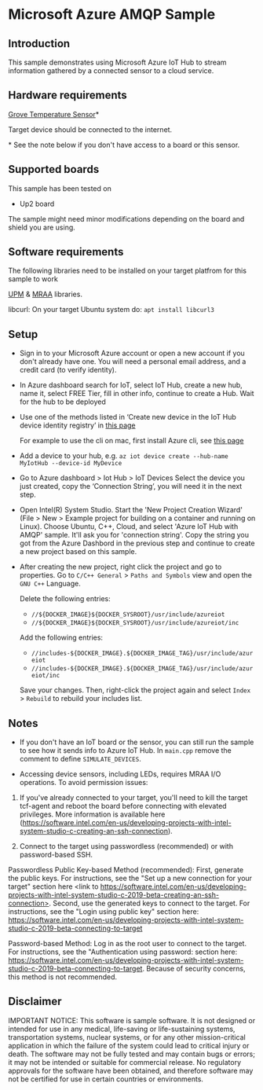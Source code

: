 # Microsoft Azure AMQP Sample


## Introduction
This sample demonstrates using Microsoft Azure IoT Hub to stream information gathered by a connected sensor to a cloud service.


## Hardware requirements

[Grove Temperature Sensor](http://wiki.seeed.cc/Grove-Temperature_Sensor/)*

Target device should be connected to the internet.

\* See the note below if you don't have access to a board or this sensor.

## Supported boards

This sample has been tested on
- Up2 board

The sample might need minor modifications depending on the board and shield you are using.

## Software requirements

The following libraries need to be installed on your target platfrom for this sample to work

[UPM](https://github.com/intel-iot-devkit/upm) & [MRAA](https://github.com/intel-iot-devkit/mraa) libraries.

libcurl: On your target Ubuntu system do: `apt install libcurl3`


## Setup

* Sign in to your Microsoft Azure account or open a new account if you don't already have one. You will need a personal email address, and a credit card (to verify identity).
* In Azure dashboard search for IoT, select IoT Hub, create a new hub, name it, select FREE Tier, fill in other info, continue to create a Hub.
    Wait for the hub to be deployed

* Use one of the methods listed in ‘Create new device in the IoT Hub device identity registry’ in [this page](https://github.com/Azure/azure-iot-device-ecosystem/blob/master/setup_iothub.md#manage-an-azure-iot-hub)

    For example to use the cli on mac, first install Azure cli, see [this page](https://docs.microsoft.com/en-us/cli/azure/install-azure-cli-macos?view=azure-cli-latest)

* Add a device to your hub, e.g.
`az iot device create --hub-name MyIotHub --device-id MyDevice`

* Go to Azure dashboard > Iot Hub > IoT Devices
    Select the device you just created, copy the ‘Connection String’, you will need it in the next step.

* Open Intel(R) System Studio. Start the 'New Project Creation Wizard' (File > New > Example project for building on a container and running on Linux). Choose Ubuntu, C++, Cloud, and select 'Azure IoT Hub with AMQP' sample.  It'll ask you for 'connection string'. Copy the string you got from the Azure Dashbord in the previous step and continue to create a new project based on this sample.

* After creating the new project, right click the project and go to properties. Go to `C/C++ General` > `Paths and Symbols` view and open the `GNU C++` Language. 

	Delete the following entries: 

	* `//${DOCKER_IMAGE}${DOCKER_SYSROOT}/usr/include/azureiot`
	* `//${DOCKER_IMAGE}${DOCKER_SYSROOT}/usr/include/azureiot/inc`

	Add the following entries:

	* `//includes-${DOCKER_IMAGE}.${DOCKER_IMAGE_TAG}/usr/include/azureiot`
	* `//includes-${DOCKER_IMAGE}.${DOCKER_IMAGE_TAG}/usr/include/azureiot/inc`

	Save your changes. Then, right-click the project again and select `Index` > `Rebuild` to rebuild your includes list.

## Notes

* If you don't have an IoT board or the sensor, you can still run the sample to see how it sends info to
Azure IoT Hub. In `main.cpp` remove the comment to define `SIMULATE_DEVICES`.

* Accessing device sensors, including LEDs, requires MRAA I/O operations. To avoid permission issues:

1. If you've already connected to your target, you'll need to kill the target tcf-agent and reboot the board before connecting with elevated privileges. More information is available here (https://software.intel.com/en-us/developing-projects-with-intel-system-studio-c-creating-an-ssh-connection).

2. Connect to the target using passwordless (recommended) or with password-based SSH.

Passwordless Public Key-based Method (recommended):
First, generate the public keys. For instructions, see the "Set up a new connection for your target" section here <link to https://software.intel.com/en-us/developing-projects-with-intel-system-studio-c-2019-beta-creating-an-ssh-connection>. 
Second, use the generated keys to connect to the target. For instructions, see the "Login using public key" section here: https://software.intel.com/en-us/developing-projects-with-intel-system-studio-c-2019-beta-connecting-to-target

Password-based Method: 
Log in as the root user to connect to the target. For instructions, see the "Authentication using password: section here: https://software.intel.com/en-us/developing-projects-with-intel-system-studio-c-2019-beta-connecting-to-target. Because of security concerns, this method is not recommended.


## Disclaimer
IMPORTANT NOTICE: This software is sample software. It is not designed or intended for use in any medical, life-saving or life-sustaining systems, transportation systems, nuclear systems, or for any other mission-critical application in which the failure of the system could lead to critical injury or death. The software may not be fully tested and may contain bugs or errors; it may not be intended or suitable for commercial release. No regulatory approvals for the software have been obtained, and therefore software may not be certified for use in certain countries or environments.
